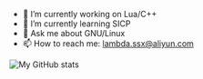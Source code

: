 - 🔭 I’m currently working on Lua/C++
- 🌱 I’m currently learning SICP
- 💬 Ask me about GNU/Linux
- 📫 How to reach me: lambda.ssx@aliyun.com

![My GitHub stats](https://github-readme-stats.vercel.app/api?username=NamelessAshone&show_icons=true&theme=default)
